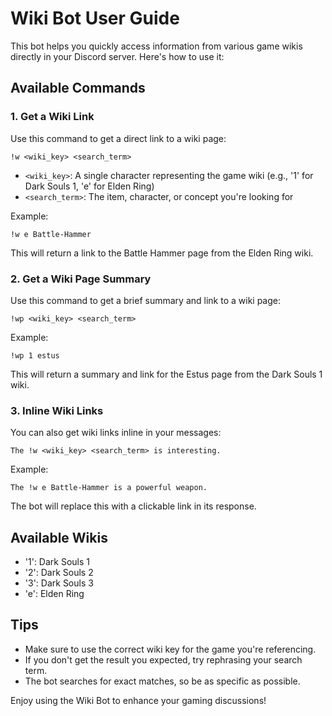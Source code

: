 # Wiki Bot User Guide

This bot helps you quickly access information from various game wikis directly in your Discord server. Here's how to use it:

## Available Commands

### 1. Get a Wiki Link
Use this command to get a direct link to a wiki page:

```
!w <wiki_key> <search_term>
```

- `<wiki_key>`: A single character representing the game wiki (e.g., '1' for Dark Souls 1, 'e' for Elden Ring)
- `<search_term>`: The item, character, or concept you're looking for

Example:
```
!w e Battle-Hammer
```
This will return a link to the Battle Hammer page from the Elden Ring wiki.

### 2. Get a Wiki Page Summary
Use this command to get a brief summary and link to a wiki page:

```
!wp <wiki_key> <search_term>
```

Example:
```
!wp 1 estus
```
This will return a summary and link for the Estus page from the Dark Souls 1 wiki.

### 3. Inline Wiki Links
You can also get wiki links inline in your messages:

```
The !w <wiki_key> <search_term> is interesting.
```

Example:
```
The !w e Battle-Hammer is a powerful weapon.
```
The bot will replace this with a clickable link in its response.

## Available Wikis

- '1': Dark Souls 1
- '2': Dark Souls 2
- '3': Dark Souls 3
- 'e': Elden Ring

## Tips

- Make sure to use the correct wiki key for the game you're referencing.
- If you don't get the result you expected, try rephrasing your search term.
- The bot searches for exact matches, so be as specific as possible.

Enjoy using the Wiki Bot to enhance your gaming discussions!